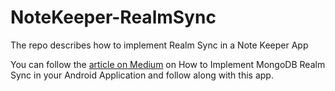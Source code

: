 # NoteKeeper-RealmSync
The repo describes how to implement Realm Sync in a Note Keeper App

You can follow the [article on Medium](https://hennasingh.medium.com/how-to-get-started-with-realm-sync-in-your-android-application-850b418b0a7a) on How to Implement MongoDB Realm Sync in your Android Application and follow along with this app.
